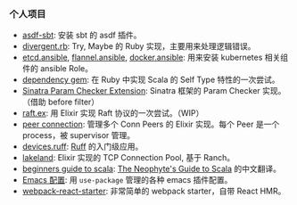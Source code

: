 ### 个人项目

- [asdf-sbt](https://github.com/lerencao/asdf-sbt): 安装 sbt 的 asdf 插件。
- [divergent.rb](https://github.com/lerencao/divergent.rb): Try, Maybe 的 Ruby 实现，主要用来处理逻辑错误。
- [etcd.ansible](https://github.com/lerencao/etcd.ansible), [flannel.ansible](https://github.com/lerencao/flannel.ansible), [docker.ansible](https://github.com/lerencao/docker.ansible): 用来安装 kubernetes 相关组件的 ansible Role。
- [dependency gem](https://github.com/lerencao/dependency): 在 Ruby 中实现 Scala 的 Self Type 特性的一次尝试。
- [Sinatra Param Checker Extension](https://github.com/lerencao/sinatra_param_checker): Sinatra 框架的 Param Checker 实现。（借助 before filter）
- [raft.ex](https://github.com/lerencao/raft.ex): 用 Elixir 实现 Raft 协议的一次尝试。（WIP）
- [peer connection](https://github.com/lerencao/peer_conn): 管理多个 Conn Peers 的 Elixir 实现。每个 Peer 是一个 process，被 supervisor 管理。
- [devices.ruff](https://github.com/lerencao/devices.ruff): [Ruff](https://ruff.io) 的入门级应用。
- [lakeland](https://github.com/lerencao/lakeland): Elixir 实现的 TCP Connection Pool, 基于 Ranch。
- [beginners guide to scala](https://github.com/lerencao/guides-to-scala-book): [The Neophyte's Guide to Scala](http://danielwestheide.com/scala/neophytes.html) 的中文翻译。
- [Emacs 配置](https://github.com/lerencao/emacs.d): 用 `use-package` 管理的各种 emacs 插件配置。
- [webpack-react-starter](https://github.com/lerencao/webpack-react-starter): 非常简单的 webpack starter，自带 React HMR。
